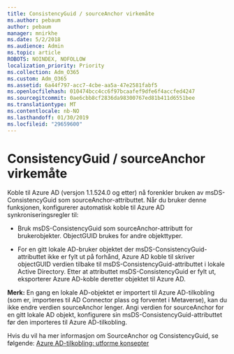 ```yaml
---
title: ConsistencyGuid / sourceAnchor virkemåte
ms.author: pebaum
author: pebaum
manager: mnirkhe
ms.date: 5/2/2018
ms.audience: Admin
ms.topic: article
ROBOTS: NOINDEX, NOFOLLOW
localization_priority: Priority
ms.collection: Adm_O365
ms.custom: Adm_O365
ms.assetid: 6a44f797-acc7-4cbe-aa5a-47e2581fabf5
ms.openlocfilehash: 010474bcc4cc6f97bcaafef9dfe6f4accfed4247
ms.sourcegitcommit: 0ae6cbb8cf2836da98300767ed81b411d6551bee
ms.translationtype: MT
ms.contentlocale: nb-NO
ms.lasthandoff: 01/30/2019
ms.locfileid: "29659600"
---
```

# <a name="consistencyguid--sourceanchor-behavior"></a>ConsistencyGuid / sourceAnchor virkemåte

Koble til Azure AD (versjon 1.1.524.0 og etter) nå forenkler bruken av msDS-ConsistencyGuid som sourceAnchor-attributtet. Når du bruker denne funksjonen, konfigurerer automatisk koble til Azure AD synkroniseringsregler til:
  
- Bruk msDS-ConsistencyGuid som sourceAnchor-attributt for brukerobjekter. ObjectGUID brukes for andre objekttyper.
    
- For en gitt lokale AD-bruker objektet der msDS-ConsistencyGuid-attributtet ikke er fylt ut på forhånd, Azure AD koble til skriver objectGUID verdien tilbake til msDS-ConsistencyGuid-attributtet i lokale Active Directory. Etter at attributtet msDS-ConsistencyGuid er fylt ut, eksporterer Azure AD-koble deretter objektet til Azure AD.
    
 **Merk:** En gang en lokale AD-objektet er importert til Azure AD-tilkobling (som er, importeres til AD Connector plass og forventet i Metaverse), kan du ikke endre verdien sourceAnchor lenger. Angi verdien for sourceAnchor for en gitt lokale AD objekt, konfigurere sin msDS-ConsistencyGuid-attributtet før den importeres til Azure AD-tilkobling. 
  
Hvis du vil ha mer informasjon om SourceAnchor og ConsistencyGuid, se følgende: [Azure AD-tilkobling: utforme konsepter](https://docs.microsoft.com/azure/active-directory/connect/active-directory-aadconnect-design-concepts)
  

